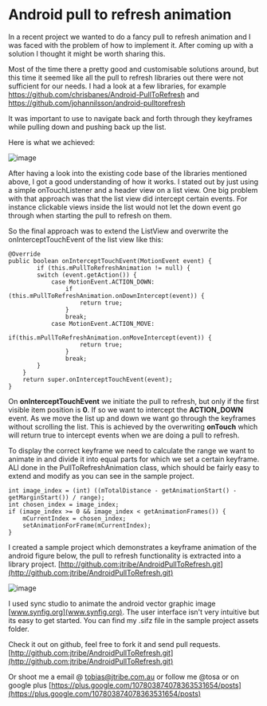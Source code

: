 # Android pull to refresh animation
In a recent project we wanted to do a fancy pull to refresh animation and I was faced with the problem of how to implement it. After coming up with a solution I thought it might be worth sharing this.

Most of the time there a pretty good and customisable solutions around, but this time it seemed like all the pull to refresh libraries out there were not sufficient for our needs.
I had a look at a few libraries, for example https://github.com/chrisbanes/Android-PullToRefresh and https://github.com/johannilsson/android-pulltorefresh

It was important to use to navigate back and forth through they keyframes while pulling down and pushing back up the list.

Here is what we achieved:

![image](https://raw.github.com/jtribe/AndroidPullToRefresh/master/pullToRefreshAnimation.gif)

After having a look into the existing code base of the libraries mentioned above, I got a good understanding of how it works. I stated out by just using a simple onTouchListener and a header view on a list view. One big problem with that approach was that the list view did intercept certain events. For instance clickable views inside the list would not let the down event go through when starting the pull to refresh on them.

So the final approach was to extend the ListView and overwrite the onInterceptTouchEvent of the list view like this:

	@Override
    public boolean onInterceptTouchEvent(MotionEvent event) {
	        if (this.mPullToRefreshAnimation != null) {
            switch (event.getAction()) {
                case MotionEvent.ACTION_DOWN:
                    if (this.mPullToRefreshAnimation.onDownIntercept(event)) {
                        return true;
                    }
                    break;
                case MotionEvent.ACTION_MOVE:
                    if(this.mPullToRefreshAnimation.onMoveIntercept(event)) {
                        return true;
                    }
                    break;
            }
        }
        return super.onInterceptTouchEvent(event);
    }

On **onInterceptTouchEvent** we initiate the pull to refresh, but only if the first visible item position is **0**.
If so we want to intercept the **ACTION_DOWN** event. As we move the list up and down we want go through the keyframes without scrolling the list. This is  achieved by the overwriting **onTouch** which will return true to intercept events when we are doing a pull to refresh.

To display the correct keyframe we need to calculate the range we want to animate in and divide it into equal parts for which we set a certain keyframe. ALl done in the PullToRefreshAnimation class, which should be fairly easy to extend and modify as you can see in the sample project.

	int image_index = (int) ((mTotalDistance - getAnimationStart() - getMarginStart()) / range);
	int chosen_index = image_index;
	if (image_index >= 0 && image_index < getAnimationFrames()) {
		mCurrentIndex = chosen_index;
        setAnimationForFrame(mCurrentIndex);
   	}

I created a sample project which demonstrates a keyframe animation of the android figure below, the pull to refresh functionality is extracted into a library project. [http://github.com:jtribe/AndroidPullToRefresh.git](http://github.com:jtribe/AndroidPullToRefresh.git)

![image](http://phandroid.s3.amazonaws.com/wp-content/uploads/2010/06/android-robot-logo.jpg)

I used sync studio to animate the android vector graphic image [www.synfig.org](www.synfig.org). The user interface isn't very intuitive but its easy to get started. You can find my .sifz file in the sample project assets folder.

Check it out on github, feel free to fork it and send pull requests. [http://github.com:jtribe/AndroidPullToRefresh.git](http://github.com:jtribe/AndroidPullToRefresh.git)

Or shoot me a email @ tobias@jtribe.com.au or follow me @tosa or on google plus [https://plus.google.com/107803874078363531654/posts](https://plus.google.com/107803874078363531654/posts)
